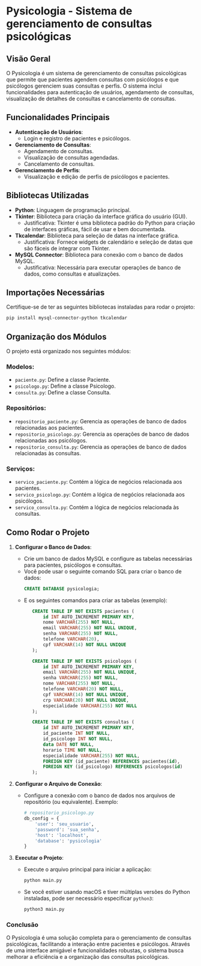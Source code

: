 # Pysicologia - Sistema de gerenciamento de consultas psicológicas

## Visão Geral

O Pysicologia é um sistema de gerenciamento de consultas psicológicas que permite que pacientes agendem consultas com psicólogos e que psicólogos gerenciem suas consultas e perfis. O sistema inclui funcionalidades para autenticação de usuários, agendamento de consultas, visualização de detalhes de consultas e cancelamento de consultas.

## Funcionalidades Principais

- **Autenticação de Usuários**:
  - Login e registro de pacientes e psicólogos.
- **Gerenciamento de Consultas**:
  - Agendamento de consultas.
  - Visualização de consultas agendadas.
  - Cancelamento de consultas.
- **Gerenciamento de Perfis**:
  - Visualização e edição de perfis de psicólogos e pacientes.

## Bibliotecas Utilizadas

- **Python**: Linguagem de programação principal.
- **Tkinter**: Biblioteca para criação da interface gráfica do usuário (GUI).
  - Justificativa: Tkinter é uma biblioteca padrão do Python para criação de interfaces gráficas, fácil de usar e bem documentada.
- **Tkcalendar**: Biblioteca para seleção de datas na interface gráfica.
  - Justificativa: Fornece widgets de calendário e seleção de datas que são fáceis de integrar com Tkinter.
- **MySQL Connector**: Biblioteca para conexão com o banco de dados MySQL.
  - Justificativa: Necessária para executar operações de banco de dados, como consultas e atualizações.

## Importações Necessárias

Certifique-se de ter as seguintes bibliotecas instaladas para rodar o projeto:

```bash
pip install mysql-connector-python tkcalendar
```

## Organização dos Módulos

O projeto está organizado nos seguintes módulos:

### Modelos:

- `paciente.py`: Define a classe Paciente.
- `psicologo.py`: Define a classe Psicologo.
- `consulta.py`: Define a classe Consulta.

### Repositórios:

- `repositorio_paciente.py`: Gerencia as operações de banco de dados relacionadas aos pacientes.
- `repositorio_psicologo.py`: Gerencia as operações de banco de dados relacionadas aos psicólogos.
- `repositorio_consulta.py`: Gerencia as operações de banco de dados relacionadas às consultas.

### Serviços:

- `servico_paciente.py`: Contém a lógica de negócios relacionada aos pacientes.
- `servico_psicologo.py`: Contém a lógica de negócios relacionada aos psicólogos.
- `servico_consulta.py`: Contém a lógica de negócios relacionada às consultas.

## Como Rodar o Projeto

1. **Configurar o Banco de Dados**:
   - Crie um banco de dados MySQL e configure as tabelas necessárias para pacientes, psicólogos e consultas.
   - Você pode usar o seguinte comando SQL para criar o banco de dados:
     ```sql
     CREATE DATABASE pysicologia;
     ```
   - E os seguintes comandos para criar as tabelas (exemplo):
     ```sql
        CREATE TABLE IF NOT EXISTS pacientes (
            id INT AUTO_INCREMENT PRIMARY KEY,
            nome VARCHAR(255) NOT NULL,
            email VARCHAR(255) NOT NULL UNIQUE,
            senha VARCHAR(255) NOT NULL,
            telefone VARCHAR(20),
            cpf VARCHAR(14) NOT NULL UNIQUE
        );

        CREATE TABLE IF NOT EXISTS psicologos (
            id INT AUTO_INCREMENT PRIMARY KEY,
            email VARCHAR(255) NOT NULL UNIQUE,
            senha VARCHAR(255) NOT NULL,
            nome VARCHAR(255) NOT NULL,
            telefone VARCHAR(20) NOT NULL,
            cpf VARCHAR(14) NOT NULL UNIQUE,
            crp VARCHAR(20) NOT NULL UNIQUE,
            especialidade VARCHAR(255) NOT NULL
        );

        CREATE TABLE IF NOT EXISTS consultas (
            id INT AUTO_INCREMENT PRIMARY KEY,
            id_paciente INT NOT NULL,
            id_psicologo INT NOT NULL,
            data DATE NOT NULL,
            horario TIME NOT NULL,
            especialidade VARCHAR(255) NOT NULL,
            FOREIGN KEY (id_paciente) REFERENCES pacientes(id),
            FOREIGN KEY (id_psicologo) REFERENCES psicologos(id)
        );
     ```

2. **Configurar o Arquivo de Conexão**:
   - Configure a conexão com o banco de dados nos arquivos de repositório (ou equivalente). Exemplo:
     ```python
     # repositorio_psicologo.py
     db_config = {
         'user': 'seu_usuario',
         'password': 'sua_senha',
         'host': 'localhost',
         'database': 'pysicologia'
     }
     ```

3. **Executar o Projeto**:
   - Execute o arquivo principal para iniciar a aplicação:
     ```bash
     python main.py
     ```
    - Se você estiver usando macOS e tiver múltiplas versões do Python instaladas, pode ser necessário    especificar `python3`:
         ```bash
        python3 main.py
        ```

### Conclusão

O Pysicologia é uma solução completa para o gerenciamento de consultas psicológicas, facilitando a interação entre pacientes e psicólogos. Através de uma interface amigável e funcionalidades robustas, o sistema busca melhorar a eficiência e a organização das consultas psicológicas.